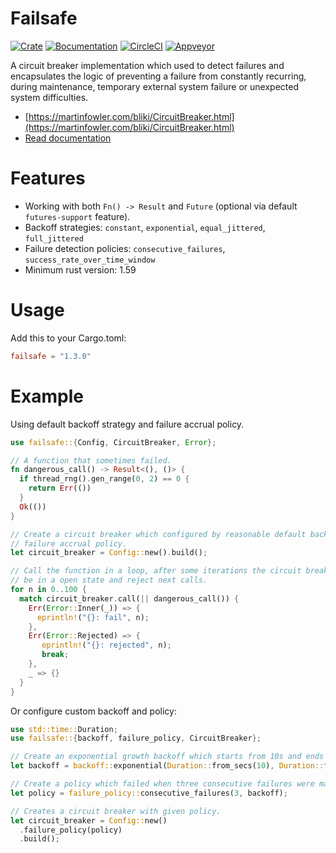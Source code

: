 # Failsafe

[![Сrate](https://img.shields.io/crates/v/failsafe.svg)](https://crates.io/crates/failsafe)
[![Вocumentation](https://docs.rs/failsafe/badge.svg)](https://docs.rs/failsafe)
[![CircleCI](https://circleci.com/gh/dmexe/failsafe-rs.svg?style=svg)](https://circleci.com/gh/dmexe/failsafe-rs)
[![Appveyor](https://ci.appveyor.com/api/projects/status/c0qrj9dbskneunjg/branch/master?svg=true)](https://ci.appveyor.com/project/dmexe/failsafe-rs/branch/master)

A circuit breaker implementation which used to detect failures and encapsulates the logic of preventing a
failure from constantly recurring, during maintenance, temporary external system failure or unexpected
system difficulties.

* [https://martinfowler.com/bliki/CircuitBreaker.html](https://martinfowler.com/bliki/CircuitBreaker.html)
* [Read documentation](https://docs.rs/failsafe/1.3.0/failsafe)

# Features

* Working with both `Fn() -> Result` and `Future` (optional via default
  `futures-support` feature).
* Backoff strategies: `constant`, `exponential`, `equal_jittered`, `full_jittered`
* Failure detection policies: `consecutive_failures`, `success_rate_over_time_window`
* Minimum rust version: 1.59

# Usage

Add this to your Cargo.toml:

```toml
failsafe = "1.3.0"
```

# Example

Using default backoff strategy and failure accrual policy.

```rust
use failsafe::{Config, CircuitBreaker, Error};

// A function that sometimes failed.
fn dangerous_call() -> Result<(), ()> {
  if thread_rng().gen_range(0, 2) == 0 {
    return Err(())
  }
  Ok(())
}

// Create a circuit breaker which configured by reasonable default backoff and
// failure accrual policy.
let circuit_breaker = Config::new().build();

// Call the function in a loop, after some iterations the circuit breaker will
// be in a open state and reject next calls.
for n in 0..100 {
  match circuit_breaker.call(|| dangerous_call()) {
    Err(Error::Inner(_)) => {
      eprintln!("{}: fail", n);
    },
    Err(Error::Rejected) => {
       eprintln!("{}: rejected", n);
       break;
    },
    _ => {}
  }
}
```

Or configure custom backoff and policy:

```rust
use std::time::Duration;
use failsafe::{backoff, failure_policy, CircuitBreaker};

// Create an exponential growth backoff which starts from 10s and ends with 60s.
let backoff = backoff::exponential(Duration::from_secs(10), Duration::from_secs(60));

// Create a policy which failed when three consecutive failures were made.
let policy = failure_policy::consecutive_failures(3, backoff);

// Creates a circuit breaker with given policy.
let circuit_breaker = Config::new()
  .failure_policy(policy)
  .build();
```

